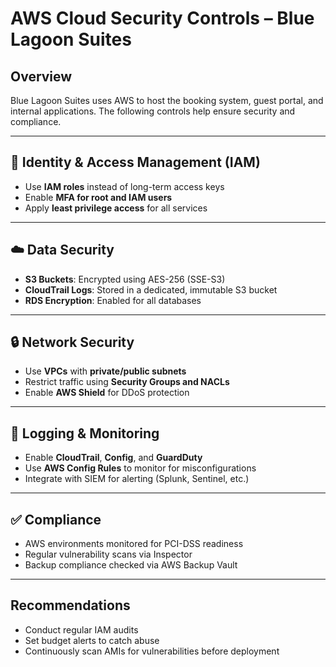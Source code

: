 # AWS Cloud Security Controls – Blue Lagoon Suites

## Overview
Blue Lagoon Suites uses AWS to host the booking system, guest portal, and internal applications. The following controls help ensure security and compliance.

---

## 🔐 Identity & Access Management (IAM)

- Use **IAM roles** instead of long-term access keys
- Enable **MFA for root and IAM users**
- Apply **least privilege access** for all services

---

## ☁️ Data Security

- **S3 Buckets**: Encrypted using AES-256 (SSE-S3)
- **CloudTrail Logs**: Stored in a dedicated, immutable S3 bucket
- **RDS Encryption**: Enabled for all databases

---

## 🔒 Network Security

- Use **VPCs** with **private/public subnets**
- Restrict traffic using **Security Groups and NACLs**
- Enable **AWS Shield** for DDoS protection

---

## 🔁 Logging & Monitoring

- Enable **CloudTrail**, **Config**, and **GuardDuty**
- Use **AWS Config Rules** to monitor for misconfigurations
- Integrate with SIEM for alerting (Splunk, Sentinel, etc.)

---

## ✅ Compliance

- AWS environments monitored for PCI-DSS readiness
- Regular vulnerability scans via Inspector
- Backup compliance checked via AWS Backup Vault

---

## Recommendations

- Conduct regular IAM audits
- Set budget alerts to catch abuse
- Continuously scan AMIs for vulnerabilities before deployment
